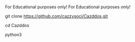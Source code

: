 For Educational purposes only!
For Educational purposes only!

git clone https://github.com/cazzysoci/Cazddos.git

cd Cazddos

python3 
